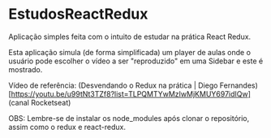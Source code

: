# EstudosReactRedux

Aplicação simples feita com o intuito de estudar na prática React Redux.

Esta aplicação simula (de forma simplificada) um player de aulas onde o usuário pode escolher o vídeo a ser "reproduzido" em uma Sidebar e este é mostrado.

Vídeo de referência: (Desvendando o Redux na prática | Diego Fernandes)[https://youtu.be/u99tNt3TZf8?list=TLPQMTYwMzIwMjKMUY697idIQw] (canal Rocketseat)

OBS: Lembre-se de instalar os node_modules após clonar o repositório, assim como o redux e react-redux.
